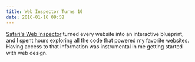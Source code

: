 ```yaml
---
title: Web Inspector Turns 10
date: 2016-01-16 09:58
---
```

[Safari's Web Inspector](https://webkit.org/blog/5718/10-years-of-web-inspector/) turned every website into an interactive blueprint, and I spent hours exploring all the code that powered my favorite websites. Having access to that information was instrumental in me getting started with web design. 